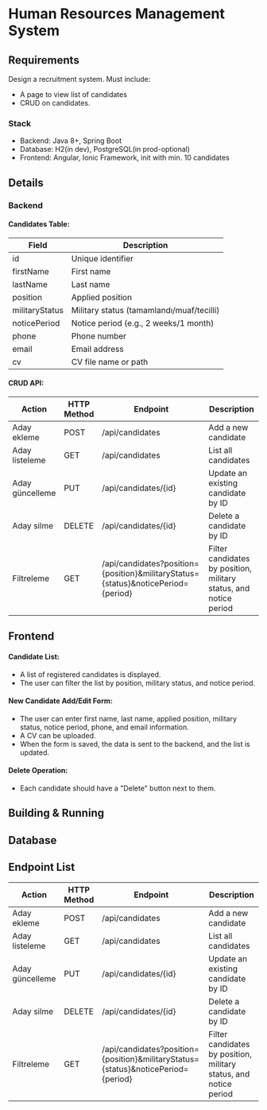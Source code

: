 # Human Resources Management System
## Requirements
Design a recruitment system. Must include:
- A page to view list of candidates
- CRUD on candidates.
### Stack
- Backend: Java 8+, Spring Boot
- Database: H2(in dev), PostgreSQL(in prod-optional)
- Frontend: Angular, Ionic Framework, init with min. 10 candidates
## Details
### Backend
#### Candidates Table:
| Field           | Description                                |
|-----------------|--------------------------------------------|
| id              | Unique identifier                          |
| firstName      | First name                                 |
| lastName       | Last name                                  |
| position       | Applied position                           |
| militaryStatus | Military status (tamamlandı/muaf/tecilli) |
| noticePeriod   | Notice period (e.g., 2 weeks/1 month)      |
| phone          | Phone number                               |
| email          | Email address                              |
| cv             | CV file name or path                       |

#### CRUD API:
| Action             | HTTP Method | Endpoint                             | Description                                    |
|--------------------|-------------|--------------------------------------|------------------------------------------------|
| Aday ekleme        | POST        | /api/candidates                      | Add a new candidate                            |
| Aday listeleme     | GET         | /api/candidates                      | List all candidates                           |
| Aday güncelleme    | PUT         | /api/candidates/{id}                 | Update an existing candidate by ID            |
| Aday silme         | DELETE      | /api/candidates/{id}                 | Delete a candidate by ID                      |
| Filtreleme         | GET         | /api/candidates?position={position}&militaryStatus={status}&noticePeriod={period} | Filter candidates by position, military status, and notice period |

## Frontend
#### Candidate List:
- A list of registered candidates is displayed.
- The user can filter the list by position, military status, and notice period.

#### New Candidate Add/Edit Form:
- The user can enter first name, last name, applied position, military status, notice period, phone, and email information.
- A CV can be uploaded.
- When the form is saved, the data is sent to the backend, and the list is updated.

#### Delete Operation:
- Each candidate should have a "Delete" button next to them.



## Building & Running
## Database
## Endpoint List
| Action             | HTTP Method | Endpoint                             | Description                                    |
|--------------------|-------------|--------------------------------------|------------------------------------------------|
| Aday ekleme        | POST        | /api/candidates                      | Add a new candidate                            |
| Aday listeleme     | GET         | /api/candidates                      | List all candidates                           |
| Aday güncelleme    | PUT         | /api/candidates/{id}                 | Update an existing candidate by ID            |
| Aday silme         | DELETE      | /api/candidates/{id}                 | Delete a candidate by ID                      |
| Filtreleme         | GET         | /api/candidates?position={position}&militaryStatus={status}&noticePeriod={period} | Filter candidates by position, military status, and notice period |
